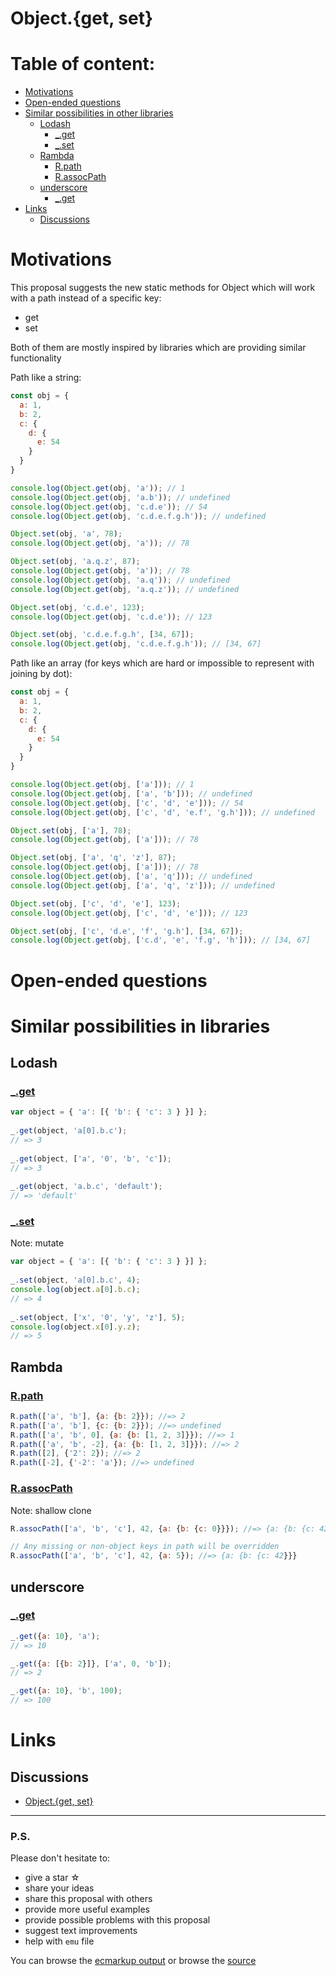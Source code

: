# Object.{get, set}

# Table of content:
+ [Motivations](#motivations)
+ [Open-ended questions](#open-ended-questions)
+ [Similar possibilities in other libraries](#similar-possibilities-in-libraries)
    + [Lodash](#lodash)
      + [_.get](#_-get)
      + [_.set](#_-set)
    + [Rambda](#rambda)
      + [R.path](#rpath)
      + [R.assocPath](#rassocpath)
    + [underscore](#underscore)
      + [_.get](#_-get-1)
+ [Links](#links)
    + [Discussions](#discussions)

# Motivations

This proposal suggests the new static methods for Object which will work with a path instead of a specific key:
+ get
+ set

Both of them are mostly inspired by libraries which are providing similar functionality

Path like a string:

```js
const obj = {
  a: 1,
  b: 2,
  c: {
    d: {
      e: 54
    }
  }
}

console.log(Object.get(obj, 'a')); // 1
console.log(Object.get(obj, 'a.b')); // undefined
console.log(Object.get(obj, 'c.d.e')); // 54
console.log(Object.get(obj, 'c.d.e.f.g.h')); // undefined

Object.set(obj, 'a', 78);
console.log(Object.get(obj, 'a')); // 78

Object.set(obj, 'a.q.z', 87);
console.log(Object.get(obj, 'a')); // 78
console.log(Object.get(obj, 'a.q')); // undefined
console.log(Object.get(obj, 'a.q.z')); // undefined

Object.set(obj, 'c.d.e', 123);
console.log(Object.get(obj, 'c.d.e')); // 123

Object.set(obj, 'c.d.e.f.g.h', [34, 67]);
console.log(Object.get(obj, 'c.d.e.f.g.h')); // [34, 67]
```

Path like an array (for keys which are hard or impossible to represent with joining by dot):

```js
const obj = {
  a: 1,
  b: 2,
  c: {
    d: {
      e: 54
    }
  }
}

console.log(Object.get(obj, ['a'])); // 1
console.log(Object.get(obj, ['a', 'b'])); // undefined
console.log(Object.get(obj, ['c', 'd', 'e'])); // 54
console.log(Object.get(obj, ['c', 'd', 'e.f', 'g.h'])); // undefined

Object.set(obj, ['a'], 78);
console.log(Object.get(obj, ['a'])); // 78

Object.set(obj, ['a', 'q', 'z'], 87);
console.log(Object.get(obj, ['a'])); // 78
console.log(Object.get(obj, ['a', 'q'])); // undefined
console.log(Object.get(obj, ['a', 'q', 'z'])); // undefined

Object.set(obj, ['c', 'd', 'e'], 123);
console.log(Object.get(obj, ['c', 'd', 'e'])); // 123

Object.set(obj, ['c', 'd.e', 'f', 'g.h'], [34, 67]);
console.log(Object.get(obj, ['c.d', 'e', 'f.g', 'h'])); // [34, 67]
```

# Open-ended questions

# Similar possibilities in libraries

## Lodash

### [_.get](https://lodash.com/docs/4.17.15#get)

```js
var object = { 'a': [{ 'b': { 'c': 3 } }] };
 
_.get(object, 'a[0].b.c');
// => 3
 
_.get(object, ['a', '0', 'b', 'c']);
// => 3
 
_.get(object, 'a.b.c', 'default');
// => 'default'
```

### [_.set](https://lodash.com/docs/4.17.15#set)

Note: mutate

```js
var object = { 'a': [{ 'b': { 'c': 3 } }] };
 
_.set(object, 'a[0].b.c', 4);
console.log(object.a[0].b.c);
// => 4
 
_.set(object, ['x', '0', 'y', 'z'], 5);
console.log(object.x[0].y.z);
// => 5
```

## Rambda

### [R.path](https://ramdajs.com/docs/#path)

```js
R.path(['a', 'b'], {a: {b: 2}}); //=> 2
R.path(['a', 'b'], {c: {b: 2}}); //=> undefined
R.path(['a', 'b', 0], {a: {b: [1, 2, 3]}}); //=> 1
R.path(['a', 'b', -2], {a: {b: [1, 2, 3]}}); //=> 2
R.path([2], {'2': 2}); //=> 2
R.path([-2], {'-2': 'a'}); //=> undefined
```

### [R.assocPath](https://ramdajs.com/docs/#assocPath)

Note: shallow clone

```js
R.assocPath(['a', 'b', 'c'], 42, {a: {b: {c: 0}}}); //=> {a: {b: {c: 42}}}

// Any missing or non-object keys in path will be overridden
R.assocPath(['a', 'b', 'c'], 42, {a: 5}); //=> {a: {b: {c: 42}}}
```

## underscore

### [_.get](https://underscorejs.org/#get)

```js
_.get({a: 10}, 'a');
// => 10

_.get({a: [{b: 2}]}, ['a', 0, 'b']);
// => 2

_.get({a: 10}, 'b', 100);
// => 100
```

# Links

## Discussions

+ [Object.{get, set}](https://es.discourse.group/t/object-get-set/2372)

---

### P.S.
Please don't hesitate to:

+ give a star ☆
+ share your ideas
+ share this proposal with others
+ provide more useful examples
+ provide possible problems with this proposal
+ suggest text improvements
+ help with `emu` file


You can browse the [ecmarkup output](https://EzioMercer.github.io/destructuring-with-alias-binding/)
or browse the [source](https://github.com/EzioMercer/destructuring-with-alias-binding/blob/main/spec.emu)
